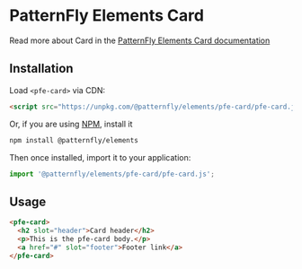 # PatternFly Elements Card
         
Read more about Card in the [PatternFly Elements Card documentation](https://patternflyelements.org/components/card)

##  Installation

Load `<pfe-card>` via CDN:

```html
<script src="https://unpkg.com/@patternfly/elements/pfe-card/pfe-card.js?module"></script>
```

Or, if you are using [NPM](https://npm.im), install it

```bash
npm install @patternfly/elements
```

Then once installed, import it to your application:

```js
import '@patternfly/elements/pfe-card/pfe-card.js';
```

## Usage

```html
<pfe-card>
  <h2 slot="header">Card header</h2>
  <p>This is the pfe-card body.</p>
  <a href="#" slot="footer">Footer link</a>
</pfe-card>
```

